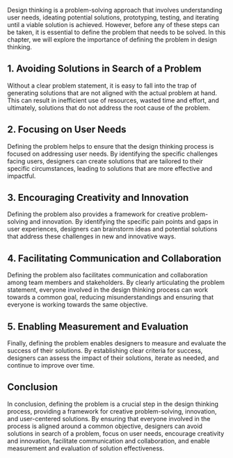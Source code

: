
Design thinking is a problem-solving approach that involves understanding user needs, ideating potential solutions, prototyping, testing, and iterating until a viable solution is achieved. However, before any of these steps can be taken, it is essential to define the problem that needs to be solved. In this chapter, we will explore the importance of defining the problem in design thinking.

## 1. Avoiding Solutions in Search of a Problem

Without a clear problem statement, it is easy to fall into the trap of generating solutions that are not aligned with the actual problem at hand. This can result in inefficient use of resources, wasted time and effort, and ultimately, solutions that do not address the root cause of the problem.

## 2. Focusing on User Needs

Defining the problem helps to ensure that the design thinking process is focused on addressing user needs. By identifying the specific challenges facing users, designers can create solutions that are tailored to their specific circumstances, leading to solutions that are more effective and impactful.

## 3. Encouraging Creativity and Innovation

Defining the problem also provides a framework for creative problem-solving and innovation. By identifying the specific pain points and gaps in user experiences, designers can brainstorm ideas and potential solutions that address these challenges in new and innovative ways.

## 4. Facilitating Communication and Collaboration

Defining the problem also facilitates communication and collaboration among team members and stakeholders. By clearly articulating the problem statement, everyone involved in the design thinking process can work towards a common goal, reducing misunderstandings and ensuring that everyone is working towards the same objective.

## 5. Enabling Measurement and Evaluation

Finally, defining the problem enables designers to measure and evaluate the success of their solutions. By establishing clear criteria for success, designers can assess the impact of their solutions, iterate as needed, and continue to improve over time.

## Conclusion

In conclusion, defining the problem is a crucial step in the design thinking process, providing a framework for creative problem-solving, innovation, and user-centered solutions. By ensuring that everyone involved in the process is aligned around a common objective, designers can avoid solutions in search of a problem, focus on user needs, encourage creativity and innovation, facilitate communication and collaboration, and enable measurement and evaluation of solution effectiveness.
